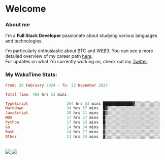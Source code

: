 # Welcome

### About me

I'm a **Full Stack Developer** passionate about studying various languages and technologies. 
</br>

I'm particularly enthusiastic about BTC and WEB3. You can see a more detailed overview of my career path [here](https://yan-pi.vercel.app/).
</br>
For updates on what I'm currently working on, check out my [Twitter](https://twitter.com/yamigake).

### My WakaTime Stats:
<!--START_SECTION:waka-->

```haskell
From: 29 February 2024 - To: 22 November 2024

Total Time: 468 hrs 53 mins

TypeScript                 264 hrs 53 mins █████████████▓░░░░░░░░░░░   55.13 %
Markdown                   34 hrs 57 mins  █▓░░░░░░░░░░░░░░░░░░░░░░░   07.28 %
JavaScript                 28 hrs 31 mins  █▒░░░░░░░░░░░░░░░░░░░░░░░   05.94 %
MDX                        17 hrs 27 mins  █░░░░░░░░░░░░░░░░░░░░░░░░   03.63 %
Python                     17 hrs 23 mins  █░░░░░░░░░░░░░░░░░░░░░░░░   03.62 %
Go                         14 hrs 34 mins  ▓░░░░░░░░░░░░░░░░░░░░░░░░   03.03 %
Bash                       14 hrs 17 mins  ▓░░░░░░░░░░░░░░░░░░░░░░░░   02.97 %
Other                      11 hrs 34 mins  ▓░░░░░░░░░░░░░░░░░░░░░░░░   02.41 %
```

<!--END_SECTION:waka-->

<div style="display: inline_block"><br>
  <a style="border-radius:10px;" href="https://www.linkedin.com/in/yan-fernandes-55a81a201/" target="_blank"><img src="https://skillicons.dev/icons?i=linkedin" target="_blank"</a> 
  <a style="border-radius:10px;" href = "mailto:yanfernandes404@gmail.com"><img src="https://skillicons.dev/icons?i=gmail" target="_blank"></a>
</div>
